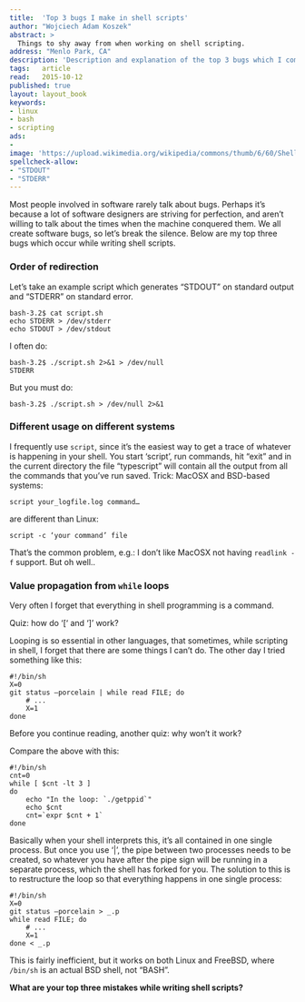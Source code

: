 ```yaml
---
title:	'Top 3 bugs I make in shell scripts'
author: "Wojciech Adam Koszek"
abstract: >
  Things to shy away from when working on shell scripting.
address: "Menlo Park, CA"
description: 'Description and explanation of the top 3 bugs which I commit when I work on scripting.'
tags:	article
read:	2015-10-12
published: true
layout:	layout_book
keywords:
- linux
- bash
- scripting
ads:
- 
image: 'https://upload.wikimedia.org/wikipedia/commons/thumb/6/60/Shellshock_or_Bashdoor_Unix_Bash_shell_security_bug.svg/2000px-Shellshock_or_Bashdoor_Unix_Bash_shell_security_bug.svg.png'
spellcheck-allow:
- "STDOUT"
- "STDERR"
---
```




Most people involved in software rarely talk about bugs. Perhaps it’s
because a lot of software designers are striving for perfection, and
aren’t willing to talk about the times when the machine conquered them.
We all create software bugs, so let’s break the silence. Below are my
top three bugs which occur while writing shell scripts.

### Order of redirection

Let’s take an example script which generates “STDOUT” on standard output
and “STDERR” on standard error.

~~~shell
bash-3.2$ cat script.sh
echo STDERR > /dev/stderr
echo STDOUT > /dev/stdout
~~~

I often do:

~~~shell
bash-3.2$ ./script.sh 2>&1 > /dev/null
STDERR
~~~

But you must do:

~~~shell
bash-3.2$ ./script.sh > /dev/null 2>&1
~~~

### Different usage on different systems

I frequently use `script`, since it’s the easiest way to get a trace
of whatever is happening in your shell. You start ‘script’, run
commands, hit “exit” and in the current directory the file “typescript”
will contain all the output from all the commands that you’ve run saved.
Trick: MacOSX and BSD-based systems:

~~~shell
script your_logfile.log command…
~~~

are different than Linux:

~~~shell
script -c ‘your command’ file
~~~

That’s the common problem, e.g.: I don’t like MacOSX not having
`readlink -f` support. But oh well..

### Value propagation from `while` loops

Very often I forget that everything in shell programming is a command.

Quiz: how do ‘[‘ and ‘]’ work?

Looping is so essential in other languages, that sometimes, while
scripting in shell, I forget that there are some things I can’t do. The
other day I tried something like this:

~~~shell
#!/bin/sh
X=0
git status —porcelain | while read FILE; do
	# ...
	X=1
done
~~~

Before you continue reading, another quiz: why won’t it work?

Compare the above with this:

~~~
#!/bin/sh
cnt=0
while [ $cnt -lt 3 ]
do
	echo "In the loop: `./getppid`"
	echo $cnt
	cnt=`expr $cnt + 1`
done
~~~

Basically when your shell interprets this, it’s all contained in one
single process. But once you use ‘|’, the pipe between two processes
needs to be created, so whatever you have after the pipe sign will be
running in a separate process, which the shell has forked for you. The
solution to this is to restructure the loop so that everything happens
in one single process:

~~~shell
#!/bin/sh
X=0
git status —porcelain > _.p
while read FILE; do
	# ...
	X=1
done < _.p
~~~

This is fairly inefficient, but it works on both Linux and FreeBSD,
where `/bin/sh` is an actual BSD shell, not “BASH”.

**What are your top three mistakes while writing shell scripts?**
